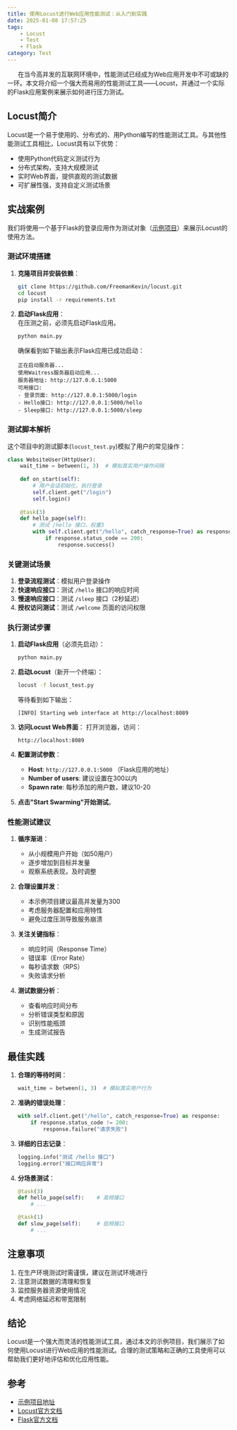 ```yaml
---
title: 使用Locust进行Web应用性能测试：从入门到实践
date: 2025-01-08 17:57:25
tags:
    - Locust
    - Test
    - Flask
category: Test
---
```


&nbsp;&nbsp;&nbsp;&nbsp;&nbsp;&nbsp;在当今高并发的互联网环境中，性能测试已经成为Web应用开发中不可或缺的一环。本文将介绍一个强大而易用的性能测试工具——Locust，并通过一个实际的Flask应用案例来展示如何进行压力测试。

<!-- more -->

## Locust简介

Locust是一个易于使用的、分布式的、用Python编写的性能测试工具。与其他性能测试工具相比，Locust具有以下优势：
- 使用Python代码定义测试行为
- 分布式架构，支持大规模测试
- 实时Web界面，提供直观的测试数据
- 可扩展性强，支持自定义测试场景

## 实战案例

我们将使用一个基于Flask的登录应用作为测试对象（[示例项目](https://github.com/FreemanKevin/locust.git)）来展示Locust的使用方法。

### 测试环境搭建

1. **克隆项目并安装依赖**：
   ```bash
   git clone https://github.com/FreemanKevin/locust.git
   cd locust
   pip install -r requirements.txt
   ```

2. **启动Flask应用**：  
   在压测之前，必须先启动Flask应用。
   ```bash
   python main.py
   ```

   确保看到如下输出表示Flask应用已成功启动：
   ```
   正在启动服务器...
   使用Waitress服务器启动应用...
   服务器地址: http://127.0.0.1:5000
   可用接口:
   - 登录页面: http://127.0.0.1:5000/login
   - Hello接口: http://127.0.0.1:5000/hello
   - Sleep接口: http://127.0.0.1:5000/sleep
   ```

### 测试脚本解析

这个项目中的测试脚本(`locust_test.py`)模拟了用户的常见操作：

```python
class WebsiteUser(HttpUser):
    wait_time = between(1, 3)  # 模拟真实用户操作间隔
    
    def on_start(self):
        # 用户会话初始化，执行登录
        self.client.get("/login")
        self.login()
    
    @task(3)
    def hello_page(self):
        # 测试 /hello 接口，权重3
        with self.client.get("/hello", catch_response=True) as response:
            if response.status_code == 200:
                response.success()
```

### 关键测试场景
1. **登录流程测试**：模拟用户登录操作
2. **快速响应接口**：测试 `/hello` 接口的响应时间
3. **慢速响应接口**：测试 `/sleep` 接口（2秒延迟）
4. **授权访问测试**：测试 `/welcome` 页面的访问权限

### 执行测试步骤

1. **启动Flask应用**（必须先启动）：
   ```bash
   python main.py
   ```

2. **启动Locust**（新开一个终端）：
   ```bash
   locust -f locust_test.py
   ```

   等待看到如下输出：
   ```
   [INFO] Starting web interface at http://localhost:8089
   ```

3. **访问Locust Web界面**：
   打开浏览器，访问：
   ```
   http://localhost:8089
   ```

4. **配置测试参数**：
   - **Host**: `http://127.0.0.1:5000` （Flask应用的地址）
   - **Number of users**: 建议设置在300以内
   - **Spawn rate**: 每秒添加的用户数，建议10-20

5. **点击"Start Swarming"开始测试**。

### 性能测试建议

1. **循序渐进**：
   - 从小规模用户开始（如50用户）
   - 逐步增加到目标并发量
   - 观察系统表现，及时调整

2. **合理设置并发**：
   - 本示例项目建议最高并发量为300
   - 考虑服务器配置和应用特性
   - 避免过度压测导致服务崩溃

3. **关注关键指标**：
   - 响应时间（Response Time）
   - 错误率（Error Rate）
   - 每秒请求数（RPS）
   - 失败请求分析

4. **测试数据分析**：
   - 查看响应时间分布
   - 分析错误类型和原因
   - 识别性能瓶颈
   - 生成测试报告

## 最佳实践

1. **合理的等待时间**：
   ```python
   wait_time = between(1, 3)  # 模拟真实用户行为
   ```

2. **准确的错误处理**：
   ```python
   with self.client.get("/hello", catch_response=True) as response:
       if response.status_code != 200:
           response.failure("请求失败")
   ```

3. **详细的日志记录**：
   ```python
   logging.info("测试 /hello 接口")
   logging.error("接口响应异常")
   ```

4. **分场景测试**：
   ```python
   @task(3)
   def hello_page(self):    # 高频接口
       # ...

   @task(1)
   def slow_page(self):     # 低频接口
       # ...
   ```

## 注意事项

1. 在生产环境测试时需谨慎，建议在测试环境进行
2. 注意测试数据的清理和恢复
3. 监控服务器资源使用情况
4. 考虑网络延迟和带宽限制

## 结论

Locust是一个强大而灵活的性能测试工具，通过本文的示例项目，我们展示了如何使用Locust进行Web应用的性能测试。合理的测试策略和正确的工具使用可以帮助我们更好地评估和优化应用性能。

## 参考

- [示例项目地址](https://github.com/FreemanKevin/locust.git)
- [Locust官方文档](https://docs.locust.io/)
- [Flask官方文档](https://flask.palletsprojects.com/)
